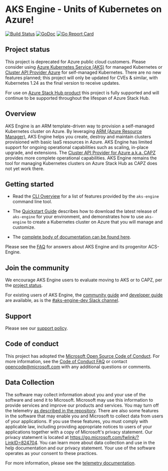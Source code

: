 # AKS Engine - Units of Kubernetes on Azure!

[![Build Status](https://msazure.visualstudio.com/One/_apis/build/status/Custom/Compute/ContainerService/AKS%20Engine%20CI%20E2E?branchName=master)](https://msazure.visualstudio.com/One/_build/latest?definitionId=50661&branchName=master)
[![GoDoc](https://godoc.org/github.com/Azure/aks-engine?status.svg)](https://godoc.org/github.com/Azure/aks-engine)
[![Go Report Card](https://goreportcard.com/badge/github.com/Azure/aks-engine)](https://goreportcard.com/report/github.com/Azure/aks-engine)

## Project status

This project is deprecated for Azure public cloud customers. Please consider using [Azure Kubernetes Service (AKS)](https://azure.microsoft.com/en-us/services/kubernetes-service/#overview) for managed Kubernetes or [Cluster API Provider Azure](https://github.com/kubernetes-sigs/cluster-api-provider-azure) for self-managed Kubernetes. There are no new features planned; this project will only be updated for CVEs & similar, with Kubernetes 1.24 as the final version to receive updates.

For use on [Azure Stack Hub product](https://docs.microsoft.com/en-us/azure-stack/user/azure-stack-kubernetes-aks-engine-overview) this project is fully supported and will continue to be supported throughout the lifespan of Azure Stack Hub. 

## Overview

AKS Engine is an ARM template-driven way to provision a self-managed Kubernetes cluster on Azure. By leveraging [ARM (Azure Resource Manager)][ARM], AKS Engine helps you create, destroy and maintain clusters provisioned with basic IaaS resources in Azure. AKS Engine has limited support for ongoing operational capabilities such as scaling, in-place upgrade, and extensions. The [Cluster API Provider for Azure a.k.a. CAPZ](https://capz.sigs.k8s.io/) provides more complete operational capabilities. AKS Engine remains the tool for managing Kubernetes clusters on Azure Stack Hub as CAPZ does not yet work there.

## Getting started

- Read the [CLI Overview](docs/tutorials/cli-overview.md) for a list of features provided by the `aks-engine` command line tool.

- The [Quickstart Guide](docs/tutorials/quickstart.md) describes how to download the latest release of `aks-engine` for your environment, and demonstrates how to use `aks-engine` to create a Kubernetes cluster on Azure that you will manage and customize.

- The [complete body of documentation can be found here][docs].

Please see the [FAQ][] for answers about AKS Engine and its progenitor ACS-Engine.

## Join the community

We encourage AKS Engine users to evaluate moving to AKS or to CAPZ, per the [project status](#project-status).

For existing users of AKS Engine, the [community guide][community] and [developer guide][developer-guide] are available, as is the [#aks-engine-dev Slack channel](https://kubernetes.slack.com/archives/CU1CXUHN0).

## Support

Please see our [support policy][support-policy].

## Code of conduct

This project has adopted the [Microsoft Open Source Code of Conduct](https://opensource.microsoft.com/codeofconduct/). For more information, see the [Code of Conduct FAQ](https://opensource.microsoft.com/codeofconduct/faq) or contact [opencode@microsoft.com](mailto:opencode@microsoft.com) with any additional questions or comments.

## Data Collection
The software may collect information about you and your use of the software and send it to Microsoft. Microsoft may use this information to provide services and improve our products and services. You may turn off the telemetry [as described in the repository][telemetry-config]. There are also some features in the software that may enable you and Microsoft to collect data from users of your applications. If you use these features, you must comply with applicable law, including providing appropriate notices to users of your applications together with a copy of Microsoft's privacy statement. Our privacy statement is located at https://go.microsoft.com/fwlink/?LinkID=824704. You can learn more about data collection and use in the help documentation and our privacy statement. Your use of the software operates as your consent to these practices.

For more information, please see the [telemetry documentation][telemetry].

[ARM]: https://docs.microsoft.com/en-us/azure/azure-resource-manager/resource-group-overview
[community]: docs/community/README.md
[developer-guide]: docs/community/developer-guide.md
[docs]: docs/README.md
[FAQ]: docs/faq.md
[support-policy]: SUPPORT.md
[tutorials]: docs/tutorials/README.md
[telemetry]: docs/topics/telemetry.md
[telemetry-config]: docs/topics/telemetry.md#configuration
